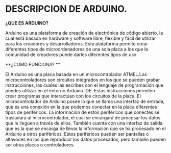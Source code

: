 # DESCRIPCION DE ARDUINO.

**¿QUE ES ARDUINO?**

Arduino es una plataforma de creación de electrónica de código abierto, la cual está basada en hardware y 
software libre, flexible y fácil de utilizar para los creadores y desarrolladores. Esta plataforma permite
crear diferentes tipos de microordenadores de una sola placa a los que la comunidad de creadores puede
darles diferentes tipos de uso.

**¿COMO FUNCIONA? **

El Arduino es una placa basada en un microcontrolador ATMEL.Los microcontroladores son circuitos integrados
en los que se pueden grabar instrucciones, las cuales las escribes con el lenguaje de programación que puedes 
utilizar en el entorno Arduino IDE. Estas instrucciones permiten crear programas que interactúan con los
circuitos de la placa.
El microcontrolador de Arduino posee lo que se llama una interfaz de entrada, que es una conexión en la que
podemos conectar en la placa diferentes tipos de periféricos. La información de estos periféricos que conectes 
se trasladará al microcontrolador, el cual se encargará de procesar los datos que le lleguen a través de ellos.
También cuenta con una interfaz de salida, que es la que se encarga de llevar la información que se ha procesado 
en el Arduino a otros periféricos. Estos periféricos pueden ser pantallas o altavoces en los que reproducir los
datos procesados, pero también pueden ser otras placas o controladores.

